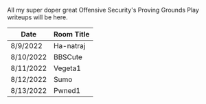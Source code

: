 All my super doper great Offensive Security's Proving Grounds Play writeups will be here.

Date		| Room Title
------------|------------------------
8/9/2022	| Ha-natraj
8/10/2022	| BBSCute
8/11/2022	| Vegeta1
8/12/2022	| Sumo
8/13/2022	| Pwned1